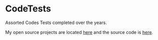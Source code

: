 # CodeTests
Assorted Codes Tests completed over the years.

My open source projects are located [here](http://sauceforge.github.io) and the source code is [here](https://github.com/Sauceforge).